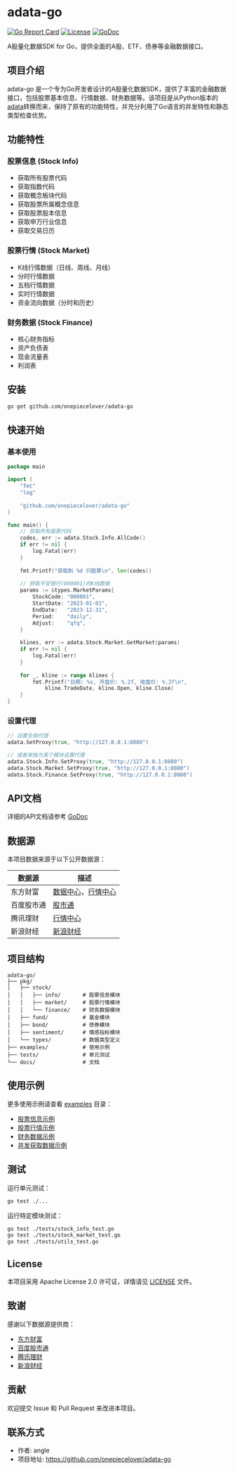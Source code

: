 # adata-go

[![Go Report Card](https://goreportcard.com/badge/github.com/onepiecelover/adata-go)](https://goreportcard.com/report/github.com/onepiecelover/adata-go)
[![License](https://img.shields.io/badge/license-Apache%202.0-blue.svg)](LICENSE)
[![GoDoc](https://pkg.go.dev/badge/github.com/onepiecelover/adata-go)](https://pkg.go.dev/github.com/onepiecelover/adata-go)

A股量化数据SDK for Go，提供全面的A股、ETF、债券等金融数据接口。

## 项目介绍

adata-go 是一个专为Go开发者设计的A股量化数据SDK，提供了丰富的金融数据接口，包括股票基本信息、行情数据、财务数据等。该项目是从Python版本的[adata](https://github.com/onepiecelover/adata)转换而来，保持了原有的功能特性，并充分利用了Go语言的并发特性和静态类型检查优势。

## 功能特性

### 股票信息 (Stock Info)

- 获取所有股票代码
- 获取指数代码
- 获取概念板块代码
- 获取股票所属概念信息
- 获取股票股本信息
- 获取申万行业信息
- 获取交易日历

### 股票行情 (Stock Market)

- K线行情数据（日线、周线、月线）
- 分时行情数据
- 五档行情数据
- 实时行情数据
- 资金流向数据（分时和历史）

### 财务数据 (Stock Finance)

- 核心财务指标
- 资产负债表
- 现金流量表
- 利润表

## 安装

```bash
go get github.com/onepiecelover/adata-go
```

## 快速开始

### 基本使用

```go
package main

import (
    "fmt"
    "log"
    
    "github.com/onepiecelover/adata-go"
)

func main() {
    // 获取所有股票代码
    codes, err := adata.Stock.Info.AllCode()
    if err != nil {
        log.Fatal(err)
    }
    
    fmt.Printf("获取到 %d 只股票\n", len(codes))
    
    // 获取平安银行(000001)的K线数据
    params := &types.MarketParams{
        StockCode: "000001",
        StartDate: "2023-01-01",
        EndDate:   "2023-12-31",
        Period:    "daily",
        Adjust:    "qfq",
    }
    
    klines, err := adata.Stock.Market.GetMarket(params)
    if err != nil {
        log.Fatal(err)
    }
    
    for _, kline := range klines {
        fmt.Printf("日期: %s, 开盘价: %.2f, 收盘价: %.2f\n", 
            kline.TradeDate, kline.Open, kline.Close)
    }
}
```

### 设置代理

```go
// 设置全局代理
adata.SetProxy(true, "http://127.0.0.1:8080")

// 或者单独为某个模块设置代理
adata.Stock.Info.SetProxy(true, "http://127.0.0.1:8080")
adata.Stock.Market.SetProxy(true, "http://127.0.0.1:8080")
adata.Stock.Finance.SetProxy(true, "http://127.0.0.1:8080")
```

## API文档

详细的API文档请参考 [GoDoc](https://pkg.go.dev/github.com/onepiecelover/adata-go)

## 数据源

本项目数据来源于以下公开数据源：

| 数据源 | 描述 |
|--------|------|
| 东方财富 | [数据中心](https://data.eastmoney.com/)，[行情中心](http://quote.eastmoney.com/center/) |
| 百度股市通 | [股市通](https://gushitong.baidu.com/) |
| 腾讯理财 | [行情中心](https://stockapp.finance.qq.com/mstats/#) |
| 新浪财经 | [新浪财经](https://finance.sina.com.cn/stock/) |

## 项目结构

```
adata-go/
├── pkg/
│   ├── stock/
│   │   ├── info/       # 股票信息模块
│   │   ├── market/     # 股票行情模块
│   │   └── finance/    # 财务数据模块
│   ├── fund/           # 基金模块
│   ├── bond/           # 债券模块
│   ├── sentiment/      # 情感指标模块
│   └── types/          # 数据类型定义
├── examples/           # 使用示例
├── tests/              # 单元测试
└── docs/               # 文档
```

## 使用示例

更多使用示例请查看 [examples](examples/) 目录：

- [股票信息示例](examples/stock_info/main.go)
- [股票行情示例](examples/stock_market/main.go)
- [财务数据示例](examples/stock_finance/main.go)
- [并发获取数据示例](examples/concurrent/main.go)

## 测试

运行单元测试：

```bash
go test ./...
```

运行特定模块测试：

```bash
go test ./tests/stock_info_test.go
go test ./tests/stock_market_test.go
go test ./tests/utils_test.go
```

## License

本项目采用 Apache License 2.0 许可证，详情请见 [LICENSE](LICENSE) 文件。

## 致谢

感谢以下数据源提供商：

- [东方财富](https://data.eastmoney.com/)
- [百度股市通](https://gushitong.baidu.com/)
- [腾讯理财](https://stockapp.finance.qq.com/)
- [新浪财经](https://finance.sina.com.cn/)

## 贡献

欢迎提交 Issue 和 Pull Request 来改进本项目。

## 联系方式

- 作者: angle
- 项目地址: <https://github.com/onepiecelover/adata-go>
